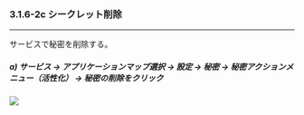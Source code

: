 ### 3.1.6-2c シークレット削除

---

サービスで秘密を削除する。

##### a\) サービス → アプリケーションマップ選択 → 設定 → 秘密 → 秘密アクションメニュー（活性化） → 秘密の削除をクリック
![](/assets/EN/2.5/3.1.6-2c_1.png)
